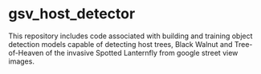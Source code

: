 # gsv_host_detector

This repository includes code associated with building and training object detection models capable of detecting host trees, Black Walnut and Tree-of-Heaven of the invasive Spotted Lanternfly from google street view images.

